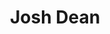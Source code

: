 ---
title: "Josh Dean"
presenter_id: josh_dean
layout: member_all_presentations
permalink: /member_full_publications/:presenter_id/
---